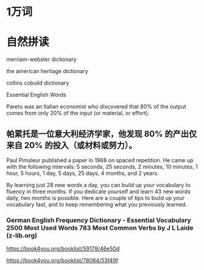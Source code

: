# 1万词

# 自然拼读
merriam-webster dictionary

the american heritage dictionary

collins cobuild dictionary






Essential English Words

Pareto was an Italian economist who discovered that 80% of the output comes from only 20% of the input (or material, or effort).
## 帕累托是一位意大利经济学家，他发现 80% 的产出仅来自 20% 的投入（或材料或努力）。

Paul Pimsleur published a paper in 1968 on spaced repetition. He came up with the following intervals: 5 seconds, 25 seconds, 2 minutes, 10 minutes, 1 hour, 5 hours, 1 day, 5 days, 25 days, 4 months, and 2 years.


By learning just 28 new words a day, you can build up your vocabulary to fluency in three months. If you dedicate yourself and learn 43 new words daily, two months is possible. Here are a couple of tips to build up your vocabulary fast, and to keep remembering what you previously learned.

### German English Frequency Dictionary - Essential Vocabulary 2500 Most Used Words  783 Most Common Verbs by J L Laide (z-lib.org)

https://book4you.org/booklist/59179/46e50d

https://book4you.org/booklist/78084/53f49f
